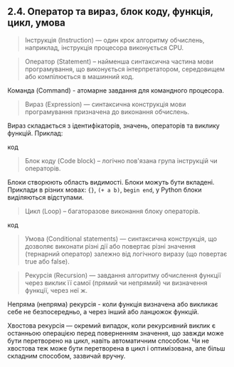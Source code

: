 ## 2.4. Оператор та вираз, блок коду, функція, цикл, умова

> Інструкція (Instruction) — один крок алгоритму обчислень, наприклад, інструкція процесора виконується CPU.

> Оператор (Statement) – найменша синтаксична частина мови програмування, що виконується інтерпретатором, середовищем або компілюється в машинний код.

Команда (Command) - атомарне завдання для командного процесора.

> Вираз (Expression) — синтаксична конструкція мови програмування призначена до виконання обчислень.

Вираз складається з ідентифікаторів, значень, операторів та виклику функцій. Приклад:

код


> Блок коду (Code block) – логічно пов'язана група інструкцій чи операторів.

Блоки створюють область видимості. Блоки можуть бути вкладені. Приклади в різних мовах: `{}`, `(+ a b)`, `begin end`, у Python блоки виділяються відступами.

> Цикл (Loop) – багаторазове виконання блоку операторів.


код


> Умова (Conditional statements) — синтаксична конструкція, що дозволяє виконати різні дії або повертає різні значення (тернарний оператор) залежно від логічного виразу (що повертає true або false).

> Рекурсія (Recursion) — завдання алгоритму обчислення функції через виклик її самої (прямий чи непрямий) чи визначення функції, через неї ж.

Непряма (непряма) рекурсія - коли функція визначена або викликає себе не безпосередньо, а через інший або ланцюжок функцій.

Хвостова рекурсія — окремий випадок, коли рекурсивний виклик є останньою операцією перед поверненням значення, що завжди може бути перетворено на цикл, навіть автоматичним способом. Чи не хвостова теж може бути перетворена в цикл і оптимізована, але більш складним способом, зазвичай вручну.
